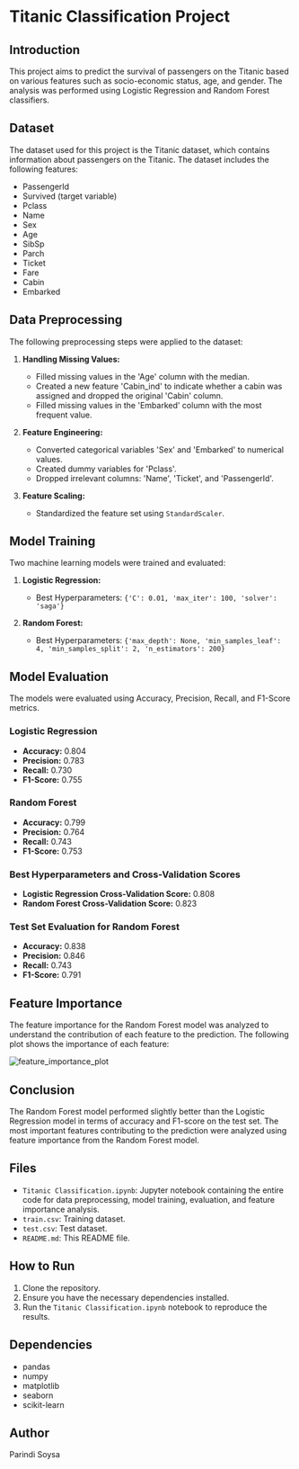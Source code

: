 # Titanic Classification Project

## Introduction

This project aims to predict the survival of passengers on the Titanic based on various features such as socio-economic status, age, and gender. The analysis was performed using Logistic Regression and Random Forest classifiers.

## Dataset

The dataset used for this project is the Titanic dataset, which contains information about passengers on the Titanic. The dataset includes the following features:

- PassengerId
- Survived (target variable)
- Pclass
- Name
- Sex
- Age
- SibSp
- Parch
- Ticket
- Fare
- Cabin
- Embarked

## Data Preprocessing

The following preprocessing steps were applied to the dataset:

1. **Handling Missing Values:**
   - Filled missing values in the 'Age' column with the median.
   - Created a new feature 'Cabin_ind' to indicate whether a cabin was assigned and dropped the original 'Cabin' column.
   - Filled missing values in the 'Embarked' column with the most frequent value.

2. **Feature Engineering:**
   - Converted categorical variables 'Sex' and 'Embarked' to numerical values.
   - Created dummy variables for 'Pclass'.
   - Dropped irrelevant columns: 'Name', 'Ticket', and 'PassengerId'.

3. **Feature Scaling:**
   - Standardized the feature set using `StandardScaler`.

## Model Training

Two machine learning models were trained and evaluated:

1. **Logistic Regression:**
   - Best Hyperparameters: `{'C': 0.01, 'max_iter': 100, 'solver': 'saga'}`

2. **Random Forest:**
   - Best Hyperparameters: `{'max_depth': None, 'min_samples_leaf': 4, 'min_samples_split': 2, 'n_estimators': 200}`

## Model Evaluation

The models were evaluated using Accuracy, Precision, Recall, and F1-Score metrics.

### Logistic Regression

- **Accuracy:** 0.804
- **Precision:** 0.783
- **Recall:** 0.730
- **F1-Score:** 0.755

### Random Forest

- **Accuracy:** 0.799
- **Precision:** 0.764
- **Recall:** 0.743
- **F1-Score:** 0.753

### Best Hyperparameters and Cross-Validation Scores

- **Logistic Regression Cross-Validation Score:** 0.808
- **Random Forest Cross-Validation Score:** 0.823

### Test Set Evaluation for Random Forest

- **Accuracy:** 0.838
- **Precision:** 0.846
- **Recall:** 0.743
- **F1-Score:** 0.791

## Feature Importance

The feature importance for the Random Forest model was analyzed to understand the contribution of each feature to the prediction. The following plot shows the importance of each feature:

![feature_importance_plot](https://github.com/user-attachments/assets/2c5d9ec9-1ec6-4ea5-aa7c-d6cd519ae255)


## Conclusion

The Random Forest model performed slightly better than the Logistic Regression model in terms of accuracy and F1-score on the test set. The most important features contributing to the prediction were analyzed using feature importance from the Random Forest model.

## Files

- `Titanic Classification.ipynb`: Jupyter notebook containing the entire code for data preprocessing, model training, evaluation, and feature importance analysis.
- `train.csv`: Training dataset.
- `test.csv`: Test dataset.
- `README.md`: This README file.

## How to Run

1. Clone the repository.
2. Ensure you have the necessary dependencies installed.
3. Run the `Titanic Classification.ipynb` notebook to reproduce the results.

## Dependencies

- pandas
- numpy
- matplotlib
- seaborn
- scikit-learn

## Author
Parindi Soysa
